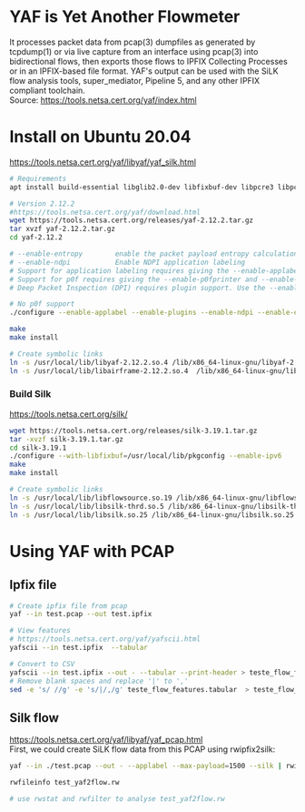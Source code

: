 # YAF is Yet Another Flowmeter
It processes packet data from pcap(3) dumpfiles as generated by tcpdump(1) or via live capture from an interface using pcap(3) into bidirectional flows, then exports those flows to IPFIX Collecting Processes or in an IPFIX-based file format. YAF's output can be used with the SiLK flow analysis tools, super_mediator, Pipeline 5, and any other IPFIX compliant toolchain.  
Source: https://tools.netsa.cert.org/yaf/index.html  

# Install on Ubuntu 20.04
https://tools.netsa.cert.org/yaf/libyaf/yaf_silk.html  

```bash
# Requirements
apt install build-essential libglib2.0-dev libfixbuf-dev libpcre3 libpcre3-dev libpcap-dev libpcap0.8 libndpi2.6 libndpi-dev libfixbuf9 libfixbuf-dev

# Version 2.12.2
#https://tools.netsa.cert.org/yaf/download.html
wget https://tools.netsa.cert.org/releases/yaf-2.12.2.tar.gz
tar xvzf yaf-2.12.2.tar.gz
cd yaf-2.12.2

# --enable-entropy        enable the packet payload entropy calculation [default=no].
# --enable-ndpi           Enable NDPI application labeling
# Support for application labeling requires giving the --enable-applabel option to ./configure.
# Support for p0f requires giving the --enable-p0fprinter and --enable-applabel options to ./configure.
# Deep Packet Inspection (DPI) requires plugin support. Use the --enable-plugins option to ./configure.

# No p0f support
./configure --enable-applabel --enable-plugins --enable-ndpi --enable-entropy

make
make install

# Create symbolic links
ln -s /usr/local/lib/libyaf-2.12.2.so.4 /lib/x86_64-linux-gnu/libyaf-2.12.2.so.4
ln -s /usr/local/lib/libairframe-2.12.2.so.4  /lib/x86_64-linux-gnu/libairframe-2.12.2.so.4
```

### Build Silk
https://tools.netsa.cert.org/silk/
```bash
wget https://tools.netsa.cert.org/releases/silk-3.19.1.tar.gz
tar -xvzf silk-3.19.1.tar.gz
cd silk-3.19.1
./configure --with-libfixbuf=/usr/local/lib/pkgconfig --enable-ipv6
make
make install

# Create symbolic links
ln -s /usr/local/lib/libflowsource.so.19 /lib/x86_64-linux-gnu/libflowsource.so.19
ln -s /usr/local/lib/libsilk-thrd.so.5 /lib/x86_64-linux-gnu/libsilk-thrd.so.5
ln -s /usr/local/lib/libsilk.so.25 /lib/x86_64-linux-gnu/libsilk.so.25
```

# Using YAF with PCAP

## Ipfix file
```bash
# Create ipfix file from pcap
yaf --in test.pcap --out test.ipfix

# View features
# https://tools.netsa.cert.org/yaf/yafscii.html
yafscii --in test.ipfix  --tabular

# Convert to CSV
yafscii --in test.ipfix --out - --tabular --print-header > teste_flow_features.tabular
# Remove blank spaces and replace '|' to ','
sed -e 's/ //g' -e 's/|/,/g' teste_flow_features.tabular  > teste_flow_features.csv
```


## Silk flow  
https://tools.netsa.cert.org/yaf/libyaf/yaf_pcap.html  
First, we could create SiLK flow data from this PCAP using rwipfix2silk: 
```bash
yaf --in ./test.pcap --out - --applabel --max-payload=1500 --silk | rwipfix2silk --silk-output=./test_yaf2flow.rw --interface-values=vlan

rwfileinfo test_yaf2flow.rw

# use rwstat and rwfilter to analyse test_yaf2flow.rw
```
